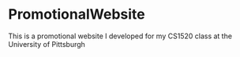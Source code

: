 # PromotionalWebsite
This is a promotional website I developed for my CS1520 class at the University of Pittsburgh
